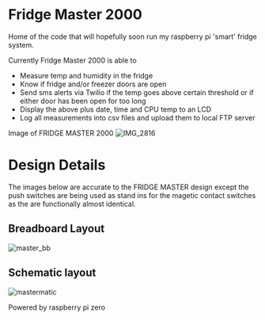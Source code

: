 # Fridge Master 2000

Home of the code that will hopefully soon run my raspberry pi 'smart' fridge system. 

Currently Fridge Master 2000 is able to

- Measure temp and humidity in the fridge
- Know if fridge and/or freezer doors are open 
- Send sms alerts via Twilio if the temp goes above certain threshold or if either door has been open for too long
- Display the above plus date, time and CPU temp to an LCD
- Log all measurements into csv files and upload them to local FTP server 

Image of FRIDGE MASTER 2000
![IMG_2816](https://user-images.githubusercontent.com/45807040/62834803-ed6a9b80-bc16-11e9-845e-3e3089cc9ee2.jpg)

# Design Details 
The images below are accurate to the FRIDGE MASTER design except the push switches are being used as stand ins for the magetic contact switches as the are functionally almost identical.

## Breadboard Layout 

![master_bb](https://user-images.githubusercontent.com/45807040/62887173-6397fc80-bd02-11e9-8ab4-d13cba7fb43d.png)


## Schematic layout

![mastermatic](https://user-images.githubusercontent.com/45807040/62887392-c25d7600-bd02-11e9-897b-03a98d74ef3a.png)



Powered by raspberry pi zero 
